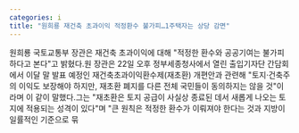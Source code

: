 ```yaml
---
categories: i
title: "원희룡 재건축 초과이익 적정환수 불가피…1주택자는 상당 감면"
---
```

원희룡 국토교통부 장관은 재건축 초과이익에 대해 "적정한 환수와 공공기여는 불가피하다고 본다"고 밝혔다.원 장관은 22일 오후 정부세종청사에서 열린 출입기자단 간담회에서 이달 말 발표 예정인 재건축초과이익환수제(재초환) 개편안과 관련해 "토지&middot;건축주의 이익도 보장해야 하지만, 재초환 폐지를 다른 전체 국민들이 동의하지는 않을 것"이라며 이 같이 말했다.그는 "재초환은 토지 공급이 사실상 종료된 데서 새롭게 나오는 토지에 적용되는 성격이 있다"며 "큰 원칙은 적정한 환수가 이뤄져야 한다는 것과 지방이 일률적인 기준으로 묶